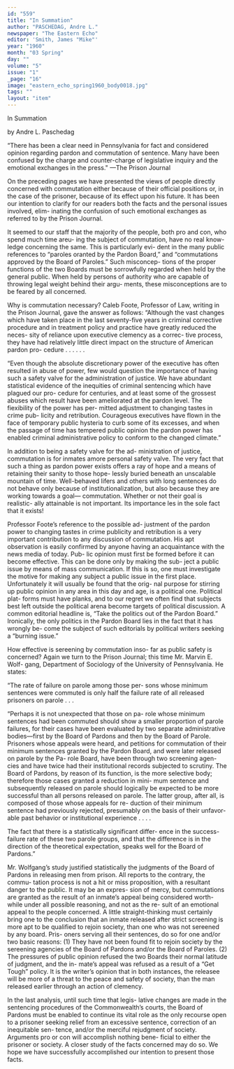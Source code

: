```yaml
---
id: "559"
title: "In Summation"
author: "PASCHEDAG, Andre L."
newspaper: "The Eastern Echo"
editor: 'Smith, James "Mike"'
year: "1960"
month: "03 Spring"
day: ""
volume: "5"
issue: "1"
_page: "16"
image: "eastern_echo_spring1960_body0018.jpg"
tags: ""
layout: "item"
---
```

In Summation

by Andre L. Paschedag

“There has been a clear need in Pennsylvania for fact and considered opinion
regarding pardon and commutation of sentence. Many have been confused by the
charge and counter-charge of legislative inquiry and the emotional exchanges in the
press." —The Prison Journal

On the preceding pages we have presented the
views of people directly concerned with commutation
either because of their official positions or, in the case
of the prisoner, because of its effect upon his future.
It has been our intention to clarify for our readers
both the facts and the personal issues involved, elim-
inating the confusion of such emotional exchanges
as referred to by the Prison Journal.

It seemed to our staff that the majority of the
people, both pro and con, who spend much time areu-
ing the subject of commutation, have no real know-
ledge concerning the same. This is particularly evi-
dent in the many public references to “paroles
oranted by the Pardon Board,” and “commutations
approved by the Board of Paroles.” Such misconcep-
tions of the proper functions of the two Boards must
be sorrowfully regarded when held by the general
public. When held by persons of authority who are
capable of throwing legal weight behind their argu-
ments, these misconceptions are to be feared by all
concerned.

Why is commutation necessary? Caleb Foote,
Professor of Law, writing in the Prison Journal, gave
the answer as follows: “Although the vast changes
which have taken place in the last seventy-five years
in criminal corrective procedure and in treatment
policy and practice have greatly reduced the neces-
sity of reliance upon executive clemency as a correc-
tive process, they have had relatively little direct
impact on the structure of American pardon pro-
cedure . . . . . .

“Even though the absolute discretionary power
of the executive has often resulted in abuse of power,
few would question the importance of having such a
safety valve for the administration of justice. We
have abundant statistical evidence of the inequities
of criminal sentencing which have plagued our pro-
cedure for centuries, and at least some of the grossest
abuses which result have been ameliorated at the
pardon level. The fiexibility of the power has per-
mitted adjustment to changing tastes in crime pub-
licity and retribution. Courageous executives have
flown in the face of temporary public hysteria to curb
some of its excesses, and when the passage of time
has tempered public opinion the pardon power has
enabled criminal administrative policy to conform to
the changed climate.”

In addition to being a safety valve for the ad-
ministration of justice, commutation is for inmates
amore personal safety valve. The very fact that such
a thing as pardon power exists offers a ray of hope
and a means of retaining their sanity to those hope-
lessly buried beneath an unscalable mountain of time.
Well-behaved lifers and others with long sentences
do not behave only because of institutionalization,
but also because they are working towards a goal—
commutation. Whether or not their goal is realistic-
ally attainable is not important. Its importance les
in the sole fact that it exists!

Professor Foote’s reference to the possible ad-
justment of the pardon power to changing tastes in
crime publicity and retribution is a very important
contribution to any discussion of commutation. His
apt observation is easily confirmed by anyone having
an acquaintance with the news media of today. Pub-
lic opinion must first be formed before it can become
effective. This can be done only by making the sub-
ject a public issue by means of mass communication.
If this is so, one must investigate the motive for
making any subject a public issue in the first place.
Unfortunately it will usually be found that the orig-
nal purpose for stirring up public opinion in any area
in this day and age, is a political one. Political plat-
forms must have planks, and to our regret we often
find that subjects best left outside the political arena
become targets of political discussion. A common
editorial headline is, “Take the politics out of the
Pardon Board.” Ironically, the only politics in the
Pardon Board lies in the fact that it has wrongly be-
come the subject of such editorials by political
writers seeking a “burning issue.”

How effective is sereening by commutation inso-
far as public safety is concerned? Again we turn to
the Prison Journal; this time Mr. Marvin E. Wolf-
gang, Department of Sociology of the University of
Pennsylvania. He states:

“The rate of failure on parole among those per-
sons whose minimum sentences were commuted is
only half the failure rate of all released prisoners
on parole . . . 

“Perhaps it is not unexpected that those on pa-
role whose minimum sentences had been commuted
should show a smaller proportion of parole failures,
for their cases have been evaluated by two separate
administrative bodies—first by the Board of Pardons
and then by the Board of Parole. Prisoners whose
appeals were heard, and petitions for commutation
of their minimum sentences granted by the Pardon
Board, and were later released on parole by the Pa-
role Board, have been through two screening agen-
cies and have twice had their institutional records
subjected to scrutiny. The Board of Pardons, by
reason of its function, is the more selective body;
therefore those cases granted a reduction in mini-
mum sentence and subsequently released on parole
should logically be expected to be more successful
than all persons released on parole. The latter group,
after all, is composed of those whose appeals for re-
duction of their minimum sentence had previously
rejected, presumably on the basis of their unfavor-
able past behavior or institutional experience . . . .

The fact that there is a statistically significant differ-
ence in the success-failure rate of these two parole
groups, and that the difference is in the direction of
the theoretical expectation, speaks well for the Board
of Pardons.”

Mr. Wolfgang’s study justified statistically the
judgments of the Board of Pardons in releasing men
from prison. All reports to the contrary, the commu-
tation process is not a hit or miss proposition, with a
resultant danger to the public. It may be an expres-
sion of mercy, but commutations are granted as the
result of an inmate’s appeal being considered worth-
while under all possible reasoning, and not as the re-
sult of an emotional appeal to the people concerned.
A little straight-thinking must certainly bring one to
the conclusion that an inmate released after strict
screening is more apt to be qualified to rejoin society,
than one who was not sereened by any board. Pris-
oners serving all their sentences, do so for one and/or
two basic reasons: (1) They have not been found fit
to rejoin society by the sereening agencies of the
Board of Pardons and/or the Board of Paroles. (2)
The pressures of public opinion refused the two
Boards their normal latitude of judgment, and the in-
mate’s appeal was refused as a result of a “Get
Tough” policy. It is the writer’s opinion that in both
instances, the releasee will be more of a threat to the
peace and safety of society, than the man released
earlier through an action of clemency.

In the last analysis, until such time that legis-
lative changes are made in the sentencing procedures
of the Commonwealth’s courts, the Board of Pardons
must be enabled to continue its vital role as the only
recourse open to a prisoner seeking relief from an
excessive sentence, correction of an inequitable sen-
tence, and/or the merciful rejudgment of society.
Arguments pro or con will accomplish nothing bene-
ficial to either the prisoner or society. A closer study
of the facts concerned may do so. We hope we have
successfully accomplished our intention to present
those facts.
